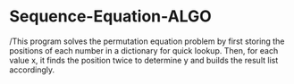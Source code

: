# Sequence-Equation-ALGO

/This program solves the permutation equation problem by first storing the positions of each number in a dictionary for quick lookup. Then, for each value x, it finds the position twice to determine y and builds the result list accordingly.
